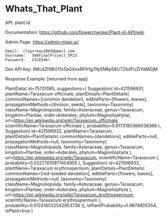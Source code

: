 # Whats_That_Plant

API:
	plant.id

Documentation:
	https://github.com/flowerchecker/Plant-id-API/wiki
	
Admin Page:
	https://admin.mlapi.ai/
	
	Email: 	claycrews2002@gmail.com
	Username: 	546FinalProject_SP23
	Password: 	CSCE546!
	
Dev API Key:
	tNfcdZf9BO11x5aGXnxRFfrfg7NjXNRp58UTZtnlFUZlYdMDjM
	
	
	
Response Example:	[returned from app] 


PlantData(
	id=75731085, 
	suggestions=[
		Suggestion(
			id=421596931, 
			plantName=Taraxacum officinale, 
			plantDetails=PlantDetails(
				commonNames=[common dandelion], 
				edibleParts=[flowers, leaves], 
				propagationMethods=[division, seeds], 
				taxonomy=Taxonomy(
					className=Magnoliopsida, 
					family=Asteraceae, 
					genus=Taraxacum, 
					kingdom=Plantae, 
					order=Asterales, 
					phylum=Magnoliophyta), 
				url=https://en.wikipedia.org/wiki/Taraxacum_officinale, 
				scientificName=Taraxacum officinale
			), 
			probability=0.9173180366038366
		), 
		Suggestion(
			id=421596932, 
			plantName=Taraxacum, 
			plantDetails=PlantDetails(
				commonNames=[dandelions], 
				edibleParts=null, 
				propagationMethods=null, 
				taxonomy=Taxonomy(
					className=Magnoliopsida, 
					family=Asteraceae, 
					genus=Taraxacum, 
					kingdom=Plantae, 
					order=Asterales, 
					phylum=Magnoliophyta
				), 
				url=https://en.wikipedia.org/wiki/Taraxacum, 
				scientificName=Taraxacum
			), 
			probability=0.03277610971404955
		), 
		Suggestion(
			id=421596933, 
			plantName=Taraxacum erythrospermum, 
			plantDetails=PlantDetails(
				commonNames=[red-seeded dandelion], 
				edibleParts=[flowers, leaves], 
				propagationMethods=null, 
				taxonomy=Taxonomy(
					className=Magnoliopsida, 
					family=Asteraceae, 
					genus=Taraxacum, 
					kingdom=Plantae, 
					order=Asterales, 
					phylum=Magnoliophyta
				), 
				url=https://en.wikipedia.org/wiki/Taraxacum_erythrospermum, 
				scientificName=Taraxacum erythrospermum
			), 
			probability=0.012416032542953736
		)], 
		isPlantProbability=0.9974805354, 
		isPlant=true
	)


